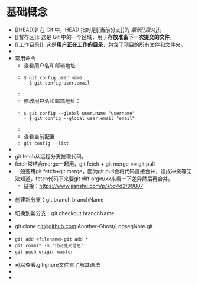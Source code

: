 # 基础概念
- [[HEAD]]: 在 Git 中，HEAD 指的是[[当前分支]]的 *最新[[提交]]*。
- [[暂存区]]: 这是 Git 中的一个区域，用于**存放准备下一次提交的文件**。
- [[工作目录]]: 这是**用户正在工作的目录**，包含了项目的所有文件和文件夹。
-
- 常用命令
	- 查看用户名和邮箱地址：
	- ```
	  $ git config user.name
	  - $ git config user.email
	  ```
	-
	- 修改用户名和邮箱地址：
	- ```
	  $ git config --global user.name "username"
	  - $ git config --global user.email "email"
	  ```
	-
	- 查看当前配置
	- `git config --list`
-
- git fetch从远程分支拉取代码。
- fetch常结合merge一起用，git fetch + git merge == git pull
- 一般要用git fetch+git merge，因为git pull会将代码直接合并，造成冲突等无法知道，fetch代码下来要git
  diff orgin/xx来看一下差异然后再合并。
	- 链接：https://www.jianshu.com/p/a5c4d2f99807
-
- 创建新分支：git branch branchName
-
- 切换到新分支：git checkout branchName
-
- git clone git@github.com:Another-Ghost/LogseqNote.git
-
- `git add <filename>`
  `git add *`
- `git commit -m "代码提交信息"`
- `git push origin master`
-
- 可以查看.gitignore文件来了解其语法
-
-